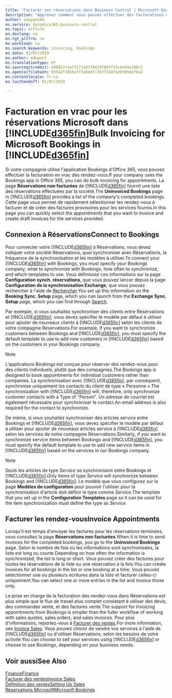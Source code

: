 ```yaml
---
title: "Facturer vos réservations dans Business Central | Microsoft Docs"
description: "Apprenez comment vous pouvez effectuer des facturations en vrac à partir de Microsoft Bookings dans Business Central."
author: edupont04
ms.service: dynamics365-business-central
ms.topic: article
ms.devlang: na
ms.tgt_pltfrm: na
ms.workload: na
ms.search.keywords: invoicing, bookings
ms.date: 01/07/2019
ms.author: edupont
ms.translationtype: HT
ms.sourcegitcommit: a98027c3ef3171491f84197897f93cbed4e288c2
ms.openlocfilehash: 65542f3855eff3a5ed117bff3247adbf05def6e2
ms.contentlocale: fr-ca
ms.lasthandoff: 01/07/2019

---
```

# <a name="bulk-invoicing-for-microsoft-bookings-in-included365finincludesd365finmdmd"></a><span data-ttu-id="18cb8-103">Facturation en vrac pour les réservations Microsoft dans [!INCLUDE[d365fin](includes/d365fin_md.md)]</span><span class="sxs-lookup"><span data-stu-id="18cb8-103">Bulk Invoicing for Microsoft Bookings in [!INCLUDE[d365fin](includes/d365fin_md.md)]</span></span>
<span data-ttu-id="18cb8-104">Si votre compagnie utilise l'application Bookings d'Office 365, vous pouvez effectuer la facturation en vrac des rendez-vous.</span><span class="sxs-lookup"><span data-stu-id="18cb8-104">If your company uses the Bookings app in Office 365, you can do bulk invoicing for appointments.</span></span> <span data-ttu-id="18cb8-105">La page **Réservations non facturées** de [!INCLUDE[d365fin](includes/d365fin_md.md)] fournit une liste des réservations effectuées par la société.</span><span class="sxs-lookup"><span data-stu-id="18cb8-105">The **Uninvoiced Bookings** page in [!INCLUDE[d365fin](includes/d365fin_md.md)] provides a list of the company's completed bookings.</span></span> <span data-ttu-id="18cb8-106">Cette page vous permet de rapidement sélectionner les rendez-vous à facturer et de créer des factures provisoires pour les services fournis.</span><span class="sxs-lookup"><span data-stu-id="18cb8-106">In this page you can quickly select the appointments that you want to invoice and create draft invoices for the services provided.</span></span>  

## <a name="connect-to-bookings"></a><span data-ttu-id="18cb8-107">Connexion à Réservations</span><span class="sxs-lookup"><span data-stu-id="18cb8-107">Connect to Bookings</span></span>
<span data-ttu-id="18cb8-108">Pour connecter votre [!INCLUDE[d365fin](includes/d365fin_md.md)] à Réservations, vous devez indiquer votre société Réservations, quoi synchroniser avec Réservations, la fréquence de la synchronisation et les modèles à utiliser.</span><span class="sxs-lookup"><span data-stu-id="18cb8-108">To connect your [!INCLUDE[d365fin](includes/d365fin_md.md)] with Bookings, you must specify your Bookings company, what to synchronize with Bookings, how often to synchronize, and which templates to use.</span></span> <span data-ttu-id="18cb8-109">Vous définissez ces informations sur la page **Configuration synch. réservations**, que vous pouvez lancer depuis la page **Configuration de la synchronisation Exchange**, que vous pouvez rechercher à l'aide de [Rechercher](ui-search.md).</span><span class="sxs-lookup"><span data-stu-id="18cb8-109">You set up this information on the **Booking Sync. Setup** page, which you can launch from the **Exchange Sync. Setup** page, which you can find through [Search](ui-search.md).</span></span>  

<span data-ttu-id="18cb8-110">Par exemple, si vous souhaitez synchroniser des clients entre Réservations et [!INCLUDE[d365fin](includes/d365fin_md.md)], vous devez spécifier le modèle par défaut à utiliser pour ajouter de nouveaux clients à [!INCLUDE[d365fin](includes/d365fin_md.md)] selon les clients de votre compagnie Réservations.</span><span class="sxs-lookup"><span data-stu-id="18cb8-110">For example, if you want to synchronize customers between Bookings and [!INCLUDE[d365fin](includes/d365fin_md.md)], you must specify the default template to use to add new customers in [!INCLUDE[d365fin](includes/d365fin_md.md)] based on the customers in your Bookings company.</span></span>  

> [!NOTE]
> <span data-ttu-id="18cb8-111">L'applications Bookings est conçue pour réserver des rendez-vous pour des clients individuels, plutôt que des compagnies.</span><span class="sxs-lookup"><span data-stu-id="18cb8-111">The Bookings app is designed to book appointments for individual customers rather than companies.</span></span> <span data-ttu-id="18cb8-112">La synchronisation avec [!INCLUDE[d365fin](includes/d365fin_md.md)], par conséquent, synchronise uniquement les contacts du client de type « Personne ».</span><span class="sxs-lookup"><span data-stu-id="18cb8-112">The synchronization with [!INCLUDE[d365fin](includes/d365fin_md.md)] will, therefore, only synchronize customer contacts with a Type of "Person".</span></span> <span data-ttu-id="18cb8-113">Un adresse de courriel est également nécessaire pour synchroniser le contact.</span><span class="sxs-lookup"><span data-stu-id="18cb8-113">An email address is also required for the contact to synchronize.</span></span>  

<span data-ttu-id="18cb8-114">De même, si vous souhaitez synchroniser des articles service entre Bookings et [!INCLUDE[d365fin](includes/d365fin_md.md)], vous devez spécifier le modèle par défaut à utiliser pour ajouter de nouveaux articles service à [!INCLUDE[d365fin](includes/d365fin_md.md)] selon les services de notre compagnie Réservations.</span><span class="sxs-lookup"><span data-stu-id="18cb8-114">Similarly, if you want to synchronize service items between Bookings and [!INCLUDE[d365fin](includes/d365fin_md.md)], you must specify the default template to use to add new service items in [!INCLUDE[d365fin](includes/d365fin_md.md)] based on the services in our Bookings company.</span></span>  

> [!NOTE]
> <span data-ttu-id="18cb8-115">Seuls les articles de type *Service* se synchronisent entre Bookings et [!INCLUDE[d365fin](includes/d365fin_md.md)].</span><span class="sxs-lookup"><span data-stu-id="18cb8-115">Only items of type *Service* will synchronize between Bookings and [!INCLUDE[d365fin](includes/d365fin_md.md)].</span></span> <span data-ttu-id="18cb8-116">Le modèle que vous configurez sur la page **Modèles de configuration** pour pouvoir l'utiliser pour la synchronisation d'article doit définir le type comme *Service*.</span><span class="sxs-lookup"><span data-stu-id="18cb8-116">The template that you set up in the **Configuration Templates** page so it can be used for the item synchronization must define the type as *Service*.</span></span>

## <a name="invoice-appointments"></a><span data-ttu-id="18cb8-117">Facturer les rendez-vous</span><span class="sxs-lookup"><span data-stu-id="18cb8-117">Invoice Appointments</span></span>
<span data-ttu-id="18cb8-118">Lorsqu'il est temps d'envoyer les factures pour les réservations terminées, vous consultez la page **Réservations non facturées**.</span><span class="sxs-lookup"><span data-stu-id="18cb8-118">When it is time to send invoices for the completed bookings, you go to the **Uninvoiced Bookings** page.</span></span> <span data-ttu-id="18cb8-119">Selon le nombre de fois où les informations sont synchronisées, la liste est long ou courte.</span><span class="sxs-lookup"><span data-stu-id="18cb8-119">Depending on how often the information is synchronized, the list is long or short.</span></span> <span data-ttu-id="18cb8-120">Vous pouvez créer des factures pour toutes les réservations de la liste ou une réservation à la fois.</span><span class="sxs-lookup"><span data-stu-id="18cb8-120">You can create invoices for all bookings in the list or one booking at a time.</span></span> <span data-ttu-id="18cb8-121">Vous pouvez sélectionner une ou plusieurs écritures dans la liste et facturer celles-ci uniquement.</span><span class="sxs-lookup"><span data-stu-id="18cb8-121">You can select one or more entries in the list and invoice those only.</span></span>  

<span data-ttu-id="18cb8-122">Le prise en charge de la facturation des rendez-vous dans Réservations est plus simple que le flux de travail plus complet consistant à utiliser des devis, des commandes vente, et des factures vente.</span><span class="sxs-lookup"><span data-stu-id="18cb8-122">The support for invoicing appointments from Bookings is simpler than the fuller workflow of working with sales quotes, sales orders, and sales invoices.</span></span> <span data-ttu-id="18cb8-123">Pour plus d'informations, reportez-vous à [Facturer des ventes](sales-how-invoice-sales.md).</span><span class="sxs-lookup"><span data-stu-id="18cb8-123">For more information, see [Invoice Sales](sales-how-invoice-sales.md).</span></span> <span data-ttu-id="18cb8-124">Vous pouvez choisir de vendre vos services à l'aide de [!INCLUDE[d365fin](includes/d365fin_md.md)] ou d'utiliser Réservations, selon les besoins de votre activité.</span><span class="sxs-lookup"><span data-stu-id="18cb8-124">You can choose to sell your services using [!INCLUDE[d365fin](includes/d365fin_md.md)] or choose to use Bookings, depending on your business needs.</span></span>  

## <a name="see-also"></a><span data-ttu-id="18cb8-125">Voir aussi</span><span class="sxs-lookup"><span data-stu-id="18cb8-125">See Also</span></span>
[<span data-ttu-id="18cb8-126">Finance</span><span class="sxs-lookup"><span data-stu-id="18cb8-126">Finance</span></span>](finance.md)  
[<span data-ttu-id="18cb8-127">Facturer des ventes</span><span class="sxs-lookup"><span data-stu-id="18cb8-127">Invoice Sales</span></span>](sales-how-invoice-sales.md)  
[<span data-ttu-id="18cb8-128">Définition des ventes</span><span class="sxs-lookup"><span data-stu-id="18cb8-128">Setting Up Sales</span></span>](sales-setup-sales.md)  
[<span data-ttu-id="18cb8-129">Réservations Microsoft</span><span class="sxs-lookup"><span data-stu-id="18cb8-129">Microsoft Bookings</span></span>](https://products.office.com/en-us/business/scheduling-and-booking-app)  


